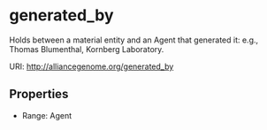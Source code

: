 # generated_by

Holds between a material entity and an Agent that generated it: e.g., Thomas Blumenthal, Kornberg Laboratory.

URI: http://alliancegenome.org/generated_by



<!-- no inheritance hierarchy -->


## Properties

 * Range: Agent


